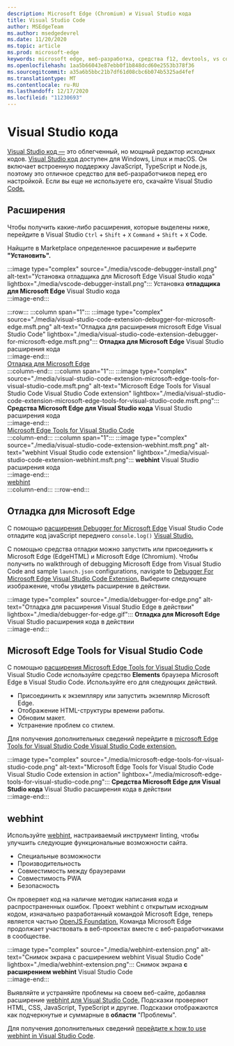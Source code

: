 ```yaml
---
description: Microsoft Edge (Chromium) и Visual Studio кода
title: Visual Studio Code
author: MSEdgeTeam
ms.author: msedgedevrel
ms.date: 11/20/2020
ms.topic: article
ms.prod: microsoft-edge
keywords: microsoft edge, веб-разработка, средства f12, devtools, vs code, visual studio code, debugger, webhint
ms.openlocfilehash: 1aa5b66043e87ebb0f1b848dcd60e2553b378f36
ms.sourcegitcommit: a35a6b5bbc21b7df61d08cbc6b074b5325ad4fef
ms.translationtype: MT
ms.contentlocale: ru-RU
ms.lasthandoff: 12/17/2020
ms.locfileid: "11230693"
---
```

# Visual Studio кода  

[Visual Studio код —][VisualStudioCodeDocs] это облегченный, но мощный редактор исходных кодов.  [Visual Studio код][VisualStudioCodeDocs] доступен для Windows, Linux и macOS.  Он включает встроенную поддержку JavaScript, TypeScript и Node.js, поэтому это отличное средство для веб-разработчиков перед его настройкой.  Если вы еще не используете его, скачайте Visual Studio [Code.][VisualstudioCode]  

## Расширения  

<!--todo: We want to put something like the tiles for extensions Visual Studio Code uses on this page https://code.visualstudio.com/Docs#top-extensions but I don't think this is a markdown page.  I think it's a web page.  I couldn't find anything in https://github.com/Microsoft/vscode-docs that looks like this page. In the meantime, here's what I've come up with: -->  

Чтобы получить какие-либо расширения, которые выделены ниже, перейдите в Visual Studio `Ctrl` + `Shift` + `X` `Command` + `Shift` + `X` Code.  

Найщите в Marketplace определенное расширение и выберите **"Установить".**  

:::image type="complex" source="./media/vscode-debugger-install.png" alt-text="Установка отладщика для Microsoft Edge Visual Studio кода" lightbox="./media/vscode-debugger-install.png":::
   Установка **отладщика для Microsoft Edge** Visual Studio кода  
:::image-end:::  

:::row:::
   :::column span="1":::
      :::image type="complex" source="./media/visual-studio-code-extension-debugger-for-microsoft-edge.msft.png" alt-text="Отладка для расширения microsoft Edge Visual Studio Code" lightbox="./media/visual-studio-code-extension-debugger-for-microsoft-edge.msft.png":::
         **Отладка для Microsoft Edge** Visual Studio расширения кода  
      :::image-end:::  
      [Отладка для Microsoft Edge](#debugger-for-microsoft-edge)  
   :::column-end:::
   :::column span="1":::
      :::image type="complex" source="./media/visual-studio-code-extension-microsoft-edge-tools-for-visual-studio-code.msft.png" alt-text="Microsoft Edge Tools for Visual Studio Code Visual Studio Code extension" lightbox="./media/visual-studio-code-extension-microsoft-edge-tools-for-visual-studio-code.msft.png":::
         **Средства Microsoft Edge для Visual Studio кода** Visual Studio расширения кода  
      :::image-end:::  
      [Microsoft Edge Tools for Visual Studio Code](#microsoft-edge-tools-for-visual-studio-code)  
   :::column-end:::
   :::column span="1":::
      :::image type="complex" source="./media/visual-studio-code-extension-webhint.msft.png" alt-text="webhint Visual Studio code extension" lightbox="./media/visual-studio-code-extension-webhint.msft.png":::
         **webhint** Visual Studio расширения кода  
      :::image-end:::  
      [webhint](#webhint)  
   :::column-end:::
:::row-end:::  

## Отладка для Microsoft Edge  

С помощью [расширения Debugger for Microsoft Edge][VisualstudioMarketplaceDebuggerMicrosoftEdge] Visual Studio Code отладите код javaScript переднего `console.log()` [Visual Studio.][VisualstudioCode]  
      
С помощью средства отладки можно запустить или присоединить к Microsoft Edge \(EdgeHTML\) и Microsoft Edge \(Chromium\).  Чтобы получить по walkthrough of debugging Microsoft Edge from Visual Studio Code and sample `launch.json` configurations, navigate to [Debugger For Microsoft Edge Visual Studio Code Extension.][VisualStudioCodeDebuggerEdge]  Выберите следующее изображение, чтобы увидеть расширение в действии.  

:::image type="complex" source="./media/debugger-for-edge.png" alt-text="Отладка для расширения Visual Studio Edge в действии" lightbox="./media/debugger-for-edge.gif":::
   **Отладка для Microsoft Edge** Visual Studio расширения кода в действии  
:::image-end:::  

## Microsoft Edge Tools for Visual Studio Code

С помощью [расширения Microsoft Edge Tools for Visual Studio Code][VisualstudioMarketplaceMicrosoftEdgeToolsVisualStudioCode] Visual Studio Code используйте средство **Elements** браузера Microsoft Edge в Visual Studio Code.  Используйте его для следующих действий.  

*   Присоединить к экземпляру или запустить экземпляр Microsoft Edge.  
*   Отображение HTML-структуры времени работы.  
*   Обновим макет.  
*   Устранение проблем со стилем.  
    
Для получения дополнительных сведений перейдите в [microsoft Edge Tools for Visual Studio Code Visual Studio Code extension.][VisualStudioCodeMicrosoftEdgeDevtoolsExtension]  <!--  Choose the following image to see the extension in action.  -->  
      
:::image type="complex" source="./media/microsoft-edge-tools-for-visual-studio-code.png" alt-text="Microsoft Edge Tools for Visual Studio Code Visual Studio Code extension in action" lightbox="./media/microsoft-edge-tools-for-visual-studio-code.png":::
   **Средства Microsoft Edge для Visual Studio кода** Visual Studio расширения кода в действии  
:::image-end:::  

## webhint  
      
Используйте [webhint][WebhintMain], настраиваемый инструмент linting, чтобы улучшить следующие функциональные возможности сайта.  

*   Специальные возможности
*   Производительность
*   Совместимость между браузерами
*   Совместимость PWA
*   Безопасность

Он проверяет код на наличие методик написания кода и распространенных ошибок. Проект webhint с открытым исходным кодом, изначально разработанный командой Microsoft Edge, теперь является частью [OpenJS Foundation.][OpenjsFoundation]  Команда Microsoft Edge продолжает участвовать в веб-проектах вместе с веб-разработчиками в сообществе.  <!--  Choose the following image to see the extension in action.  -->  
      
:::image type="complex" source="./media/webhint-extension.png" alt-text="Снимок экрана с расширением webhint Visual Studio Code" lightbox="./media/webhint-extension.png":::
   Снимок экрана **с расширением webhint** Visual Studio Code  
:::image-end:::  
      
Выявляйте и устраняйте проблемы на своем веб-сайте, добавляя расширение [webhint для Visual Studio Code.][VisualstudioMarketplaceWebhint]  Подсказки проверяют HTML, CSS, JavaScript, TypeScript и другие.  Подсказки отображаются как подчеркнутые и суммарные в **области** "Проблемы".  
      
Для получения дополнительных сведений [перейдите к how to use webhint in Visual Studio Code][VisualStudioCodeWebhint].  

<!--links -->  

[VisualStudioCodeDebuggerEdge]: ./debugger-for-edge.md "Debugger for Microsoft Edge Visual Studio code extension | Документы Майкрософт"  
[VisualStudioCodeMicrosoftEdgeDevtoolsExtension]: ./microsoft-edge-devtools-extension.md "Microsoft Edge DevTools для расширения Visual Studio кода | Документы Майкрософт"  
[VisualStudioCodeWebhint]: ./webhint.md "Webhint Visual Studio code Extension | Документы Майкрософт"  

[VisualstudioCode]: https://code.visualstudio.com "Visual Studio кода"  
[VisualStudioCodeDocs]: https://code.visualstudio.com/Docs "Документация | Visual Studio кода"   

[VisualstudioMarketplaceDebuggerMicrosoftEdge]: https://marketplace.visualstudio.com/items?itemName=msjsdiag.debugger-for-edge "Отладка для Microsoft Edge | Visual Studio Marketplace"  
[VisualstudioMarketplaceMicrosoftEdgeToolsVisualStudioCode]: https://marketplace.visualstudio.com/items?itemName=ms-edgedevtools.vscode-edge-devtools "Microsoft Edge Tools for Visual Studio Code | Visual Studio Marketplace"  

[VisualstudioMarketplaceWebhint]: https://marketplace.visualstudio.com/items?itemName=webhint.vscode-webhint "webhint | Visual Studio Marketplace"  

[WebhintMain]:  https://webhint.io "webhint"  
[OpenjsFoundation]:  https://openjsf.org "OpenJS Foundation"  
